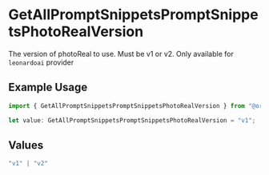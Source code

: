 # GetAllPromptSnippetsPromptSnippetsPhotoRealVersion

The version of photoReal to use. Must be v1 or v2. Only available for `leonardoai` provider

## Example Usage

```typescript
import { GetAllPromptSnippetsPromptSnippetsPhotoRealVersion } from "@orq-ai/node/models/operations";

let value: GetAllPromptSnippetsPromptSnippetsPhotoRealVersion = "v1";
```

## Values

```typescript
"v1" | "v2"
```